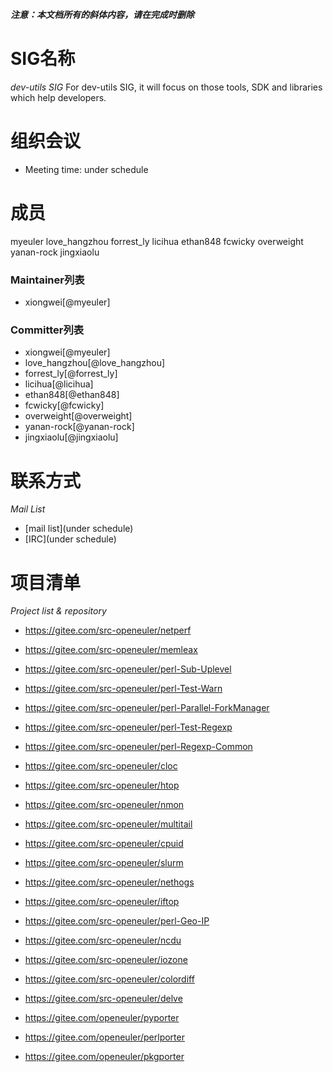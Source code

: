 ***注意：本文档所有的斜体内容，请在完成时删除***

# SIG名称

*dev-utils SIG*
For dev-utils SIG, it will focus on those tools, SDK and libraries which help developers. 



# 组织会议

- Meeting time: under schedule



# 成员
myeuler
love_hangzhou
forrest_ly
licihua
ethan848
fcwicky
overweight
yanan-rock
jingxiaolu


### Maintainer列表

- xiongwei[@myeuler]



### Committer列表

- xiongwei[@myeuler]
- love_hangzhou[@love_hangzhou]
- forrest_ly[@forrest_ly]
- licihua[@licihua]
- ethan848[@ethan848]
- fcwicky[@fcwicky]
- overweight[@overweight]
- yanan-rock[@yanan-rock]
- jingxiaolu[@jingxiaolu]



# 联系方式

*Mail List*

- [mail list](under schedule)
- [IRC](under schedule)


# 项目清单

*Project list & repository*
- https://gitee.com/src-openeuler/netperf
- https://gitee.com/src-openeuler/memleax
- https://gitee.com/src-openeuler/perl-Sub-Uplevel
- https://gitee.com/src-openeuler/perl-Test-Warn
- https://gitee.com/src-openeuler/perl-Parallel-ForkManager
- https://gitee.com/src-openeuler/perl-Test-Regexp
- https://gitee.com/src-openeuler/perl-Regexp-Common
- https://gitee.com/src-openeuler/cloc
- https://gitee.com/src-openeuler/htop
- https://gitee.com/src-openeuler/nmon
- https://gitee.com/src-openeuler/multitail
- https://gitee.com/src-openeuler/cpuid
- https://gitee.com/src-openeuler/slurm
- https://gitee.com/src-openeuler/nethogs
- https://gitee.com/src-openeuler/iftop
- https://gitee.com/src-openeuler/perl-Geo-IP
- https://gitee.com/src-openeuler/ncdu
- https://gitee.com/src-openeuler/iozone
- https://gitee.com/src-openeuler/colordiff 
- https://gitee.com/src-openeuler/delve

- https://gitee.com/openeuler/pyporter
- https://gitee.com/openeuler/perlporter
- https://gitee.com/openeuler/pkgporter
